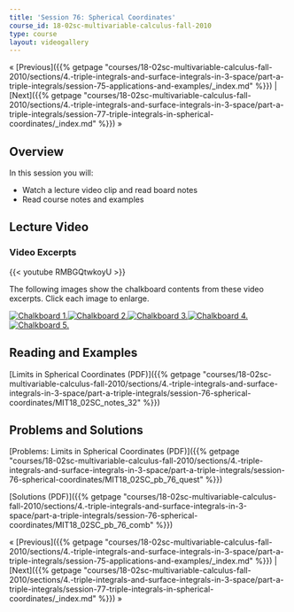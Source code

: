 ```yaml
---
title: 'Session 76: Spherical Coordinates'
course_id: 18-02sc-multivariable-calculus-fall-2010
type: course
layout: videogallery
---
```

« [Previous]({{% getpage "courses/18-02sc-multivariable-calculus-fall-2010/sections/4.-triple-integrals-and-surface-integrals-in-3-space/part-a-triple-integrals/session-75-applications-and-examples/_index.md" %}}) | [Next]({{% getpage "courses/18-02sc-multivariable-calculus-fall-2010/sections/4.-triple-integrals-and-surface-integrals-in-3-space/part-a-triple-integrals/session-77-triple-integrals-in-spherical-coordinates/_index.md" %}}) »

Overview
--------

In this session you will:

*   Watch a lecture video clip and read board notes
*   Read course notes and examples

Lecture Video
-------------

### Video Excerpts

{{< youtube RMBGQtwkoyU >}}

The following images show the chalkboard contents from these video excerpts. Click each image to enlarge.

[![Chalkboard 1.](https://open-learning-course-data-ci.s3.amazonaws.com/18-02sc-multivariable-calculus-fall-2010/fb67805917e0d76921c2bbd02dfb786b_MIT18_02SC_L26Brds_1a.png)](https://open-learning-course-data-ci.s3.amazonaws.com/18-02sc-multivariable-calculus-fall-2010/da2c56f9c3a74d9e0cae705beaba761f_MIT18_02SC_L26Brds_1.png "Open in a new window.")[![Chalkboard 2.](https://open-learning-course-data-ci.s3.amazonaws.com/18-02sc-multivariable-calculus-fall-2010/f11b81b02d3a17d6fa94182ea4f048f1_MIT18_02SC_L26Brds_2a.png)](https://open-learning-course-data-ci.s3.amazonaws.com/18-02sc-multivariable-calculus-fall-2010/363af12aeb3109626c24732b5fe77b22_MIT18_02SC_L26Brds_2.png "Open in a new window.")[![Chalkboard 3.](https://open-learning-course-data-ci.s3.amazonaws.com/18-02sc-multivariable-calculus-fall-2010/c3a4a3368b691a6e097ecb396f817f07_MIT18_02SC_L26Brds_3a.png)](https://open-learning-course-data-ci.s3.amazonaws.com/18-02sc-multivariable-calculus-fall-2010/7928edfecd938d11f5fc790aad32a8b3_MIT18_02SC_L26Brds_3.png "Open in a new window.")[![Chalkboard 4.](https://open-learning-course-data-ci.s3.amazonaws.com/18-02sc-multivariable-calculus-fall-2010/5a2112f5b38159cc46681dacbc397549_MIT18_02SC_L26Brds_4a.png)](https://open-learning-course-data-ci.s3.amazonaws.com/18-02sc-multivariable-calculus-fall-2010/d6895eadc1f07c99deb153f4aad3f1b4_MIT18_02SC_L26Brds_4.png "Open in a new window.")  
[![Chalkboard 5.](https://open-learning-course-data-ci.s3.amazonaws.com/18-02sc-multivariable-calculus-fall-2010/9dba66cd36a28c02d0c8838862468ab9_MIT18_02SC_L26Brds_5a.png)](https://open-learning-course-data-ci.s3.amazonaws.com/18-02sc-multivariable-calculus-fall-2010/0117cebe9b1956027b5962b5f5c64916_MIT18_02SC_L26Brds_5.png "Open in a new window.")

Reading and Examples
--------------------

[Limits in Spherical Coordinates (PDF)]({{% getpage "courses/18-02sc-multivariable-calculus-fall-2010/sections/4.-triple-integrals-and-surface-integrals-in-3-space/part-a-triple-integrals/session-76-spherical-coordinates/MIT18_02SC_notes_32" %}})

Problems and Solutions
----------------------

[Problems: Limits in Spherical Coordinates (PDF)]({{% getpage "courses/18-02sc-multivariable-calculus-fall-2010/sections/4.-triple-integrals-and-surface-integrals-in-3-space/part-a-triple-integrals/session-76-spherical-coordinates/MIT18_02SC_pb_76_quest" %}})

[Solutions (PDF)]({{% getpage "courses/18-02sc-multivariable-calculus-fall-2010/sections/4.-triple-integrals-and-surface-integrals-in-3-space/part-a-triple-integrals/session-76-spherical-coordinates/MIT18_02SC_pb_76_comb" %}})

« [Previous]({{% getpage "courses/18-02sc-multivariable-calculus-fall-2010/sections/4.-triple-integrals-and-surface-integrals-in-3-space/part-a-triple-integrals/session-75-applications-and-examples/_index.md" %}}) | [Next]({{% getpage "courses/18-02sc-multivariable-calculus-fall-2010/sections/4.-triple-integrals-and-surface-integrals-in-3-space/part-a-triple-integrals/session-77-triple-integrals-in-spherical-coordinates/_index.md" %}}) »